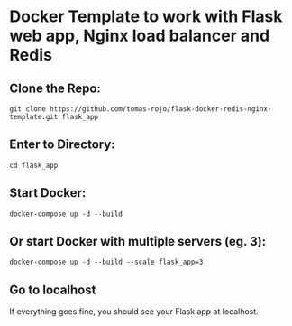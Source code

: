 # Docker Template to work with Flask web app, Nginx load balancer and Redis

## Clone the Repo:

```
git clone https://github.com/tomas-rojo/flask-docker-redis-nginx-template.git flask_app
```

## Enter to Directory:

```
cd flask_app
```

## Start Docker:

```
docker-compose up -d --build 
```

## Or start Docker with multiple servers (eg. 3):

```
docker-compose up -d --build --scale flask_app=3
```

## Go to localhost
If everything goes fine, you should see your Flask app at localhost.
